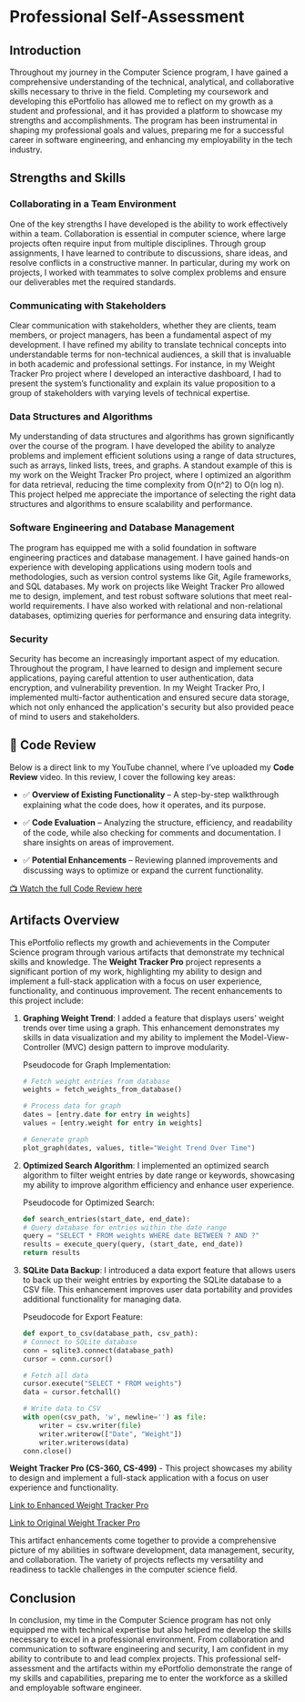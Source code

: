 # Professional Self-Assessment

## Introduction

Throughout my journey in the Computer Science program, I have gained a comprehensive understanding of the technical, analytical, and collaborative skills necessary to thrive in the field. Completing my coursework and developing this ePortfolio has allowed me to reflect on my growth as a student and professional, and it has provided a platform to showcase my strengths and accomplishments. The program has been instrumental in shaping my professional goals and values, preparing me for a successful career in software engineering, and enhancing my employability in the tech industry.

## Strengths and Skills

### Collaborating in a Team Environment

One of the key strengths I have developed is the ability to work effectively within a team. Collaboration is essential in computer science, where large projects often require input from multiple disciplines. Through group assignments, I have learned to contribute to discussions, share ideas, and resolve conflicts in a constructive manner. In particular, during my work on projects, I worked with teammates to solve complex problems and ensure our deliverables met the required standards.

### Communicating with Stakeholders

Clear communication with stakeholders, whether they are clients, team members, or project managers, has been a fundamental aspect of my development. I have refined my ability to translate technical concepts into understandable terms for non-technical audiences, a skill that is invaluable in both academic and professional settings. For instance, in my Weight Tracker Pro project where I developed an interactive dashboard, I had to present the system’s functionality and explain its value proposition to a group of stakeholders with varying levels of technical expertise.

### Data Structures and Algorithms

My understanding of data structures and algorithms has grown significantly over the course of the program. I have developed the ability to analyze problems and implement efficient solutions using a range of data structures, such as arrays, linked lists, trees, and graphs. A standout example of this is my work on the Weight Tracker Pro project, where I optimized an algorithm for data retrieval, reducing the time complexity from O(n^2) to O(n log n). This project helped me appreciate the importance of selecting the right data structures and algorithms to ensure scalability and performance.

### Software Engineering and Database Management

The program has equipped me with a solid foundation in software engineering practices and database management. I have gained hands-on experience with developing applications using modern tools and methodologies, such as version control systems like Git, Agile frameworks, and SQL databases. My work on projects like Weight Tracker Pro allowed me to design, implement, and test robust software solutions that meet real-world requirements. I have also worked with relational and non-relational databases, optimizing queries for performance and ensuring data integrity.

### Security

Security has become an increasingly important aspect of my education. Throughout the program, I have learned to design and implement secure applications, paying careful attention to user authentication, data encryption, and vulnerability prevention. In my Weight Tracker Pro, I implemented multi-factor authentication and ensured secure data storage, which not only enhanced the application's security but also provided peace of mind to users and stakeholders.

## 📌 Code Review

Below is a direct link to my YouTube channel, where I’ve uploaded my **Code Review** video. In this review, I cover the following key areas:

- ✅ **Overview of Existing Functionality** – A step-by-step walkthrough explaining what the code does, how it operates, and its purpose.

- ✅ **Code Evaluation** – Analyzing the structure, efficiency, and readability of the code, while also checking for comments and documentation. I share insights on areas of improvement.

- ✅ **Potential Enhancements** – Reviewing planned improvements and discussing ways to optimize or expand the current functionality.

[📺 Watch the full Code Review here](https://www.youtube.com/watch?v=74-eLiDFAng)

## Artifacts Overview

This ePortfolio reflects my growth and achievements in the Computer Science program through various artifacts that demonstrate my technical skills and knowledge. The **Weight Tracker Pro** project represents a significant portion of my work, highlighting my ability to design and implement a full-stack application with a focus on user experience, functionality, and continuous improvement. The recent enhancements to this project include:

1. **Graphing Weight Trend**: I added a feature that displays users' weight trends over time using a graph. This enhancement demonstrates my skills in data visualization and my ability to implement the Model-View-Controller (MVC) design pattern to improve modularity.

   Pseudocode for Graph Implementation:

   ```python
   # Fetch weight entries from database
   weights = fetch_weights_from_database()

   # Process data for graph
   dates = [entry.date for entry in weights]
   values = [entry.weight for entry in weights]

   # Generate graph
   plot_graph(dates, values, title="Weight Trend Over Time")

   ```

2. **Optimized Search Algorithm**: I implemented an optimized search algorithm to filter weight entries by date range or keywords, showcasing my ability to improve algorithm efficiency and enhance user experience.

   Pseudocode for Optimized Search:

   ```python
   def search_entries(start_date, end_date):
   # Query database for entries within the date range
   query = "SELECT * FROM weights WHERE date BETWEEN ? AND ?"
   results = execute_query(query, (start_date, end_date))
   return results

   ```

3. **SQLite Data Backup**: I introduced a data export feature that allows users to back up their weight entries by exporting the SQLite database to a CSV file. This enhancement improves user data portability and provides additional functionality for managing data.

   Pseudocode for Export Feature:

   ```python
   def export_to_csv(database_path, csv_path):
   # Connect to SQLite database
   conn = sqlite3.connect(database_path)
   cursor = conn.cursor()

   # Fetch all data
   cursor.execute("SELECT * FROM weights")
   data = cursor.fetchall()

   # Write data to CSV
   with open(csv_path, 'w', newline='') as file:
       writer = csv.writer(file)
       writer.writerow(["Date", "Weight"])
       writer.writerows(data)
   conn.close()
   ```

**Weight Tracker Pro (CS-360, CS-499)** - This project showcases my ability to design and implement a full-stack application with a focus on user experience and functionality.

[Link to Enhanced Weight Tracker Pro](./Weight-TrackerPro-3.0.zip)

[Link to Original Weight Tracker Pro](./WeightTrackerPro-OldVersion.zip)

This artifact enhancements come together to provide a comprehensive picture of my abilities in software development, data management, security, and collaboration. The variety of projects reflects my versatility and readiness to tackle challenges in the computer science field.

## Conclusion

In conclusion, my time in the Computer Science program has not only equipped me with technical expertise but also helped me develop the skills necessary to excel in a professional environment. From collaboration and communication to software engineering and security, I am confident in my ability to contribute to and lead complex projects. This professional self-assessment and the artifacts within my ePortfolio demonstrate the range of my skills and capabilities, preparing me to enter the workforce as a skilled and employable software engineer.
